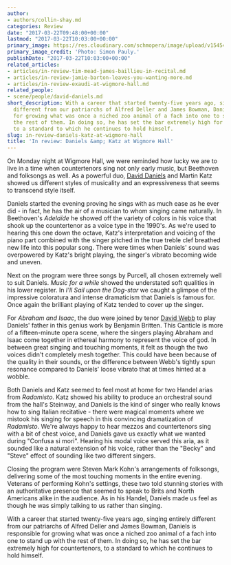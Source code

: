 ```yaml
---
author:
- authors/collin-shay.md
categories: Review
date: "2017-03-22T09:48:00+00:00"
lastmod: "2017-03-22T10:03:00+00:00"
primary_image: https://res.cloudinary.com/schmopera/image/upload/v1545409169/media/webhook-uploads/1490176444646/2017-03-22---David_Daniels_pc_Simon_Pauly.jpg.jpg
primary_image_credit: 'Photo: Simon Pauly.'
publishDate: "2017-03-22T10:03:00+00:00"
related_articles:
- articles/in-review-tim-mead-james-baillieu-in-recital.md
- articles/in-review-jamie-barton-leaves-you-wanting-more.md
- articles/in-review-exaudi-at-wigmore-hall.md
related_people:
- scene/people/david-daniels.md
short_description: With a career that started twenty-five years ago, singing entirely
  different from our patriarchs of Alfred Deller and James Bowman, Daniels is responsible
  for growing what was once a niched zoo animal of a fach into one to stand up with
  the rest of them. In doing so, he has set the bar extremely high for countertenors,
  to a standard to which he continues to hold himself.
slug: in-review-daniels-katz-at-wigmore-hall
title: 'In review: Daniels &amp; Katz at Wigmore Hall'
---
```


On Monday night at Wigmore Hall, we were reminded how lucky we are to live in a time when countertenors sing not only early music, but Beethoven and folksongs as well. As a powerful duo, [David Daniels](/scene/people/david-daniels/) and Martin Katz showed us different styles of musicality and an expressiveness that seems to transcend style itself.

Daniels started the evening proving he sings with as much ease as he ever did - in fact, he has the air of a musician to whom singing came naturally. In Beethoven's *Adelaïde* he showed off the variety of colors in his voice that shook up the countertenor as a voice type in the 1990's. As we're used to hearing this one down the octave, Katz's interpretation and voicing of the piano part combined with the singer pitched in the true treble clef breathed new life into this popular song. There were times when Daniels' sound was overpowered by Katz's bright playing, the singer's vibrato becoming wide and uneven.

Next on the program were three songs by Purcell, all chosen extremely well to suit Daniels. *Music for a while* showed the understated soft qualities in his lower register. In *I'll Sail upon the Dog-star* we caught a glimpse of the impressive coloratura and intense dramaticism that Daniels is famous for. Once again the brilliant playing of Katz tended to cover up the singer.

For *Abraham and Isaac*, the duo were joined by tenor [David Webb](/scene/people/david-webb/) to play Daniels' father in this genius work by Benjamin Britten. This Canticle is more of a fifteen-minute opera scene, where the singers playing Abraham and Isaac come together in ethereal harmony to represent the voice of god. In between great singing and touching moments, it felt as though the two voices didn't completely mesh together. This could have been because of the quality in their sounds, or the difference between Webb's tightly spun resonance compared to Daniels' loose vibrato that at times hinted at a wobble. 

Both Daniels and Katz seemed to feel most at home for two Handel arias from *Radamisto*. Katz showed his ability to produce an orchestral sound from the hall's Steinway, and Daniels is the kind of singer who really knows how to sing Italian recitative - there were magical moments where we mistook his singing for speech in this convincing dramatization of *Radamisto*. We're always happy to hear mezzos and countertenors sing with a bit of chest voice, and Daniels gave us exactly what we wanted during "Confusa si mori". Hearing his modal voice served this aria, as it sounded like a natural extension of his voice, rather than the "Becky" and "Steve" effect of sounding like two different singers.

Closing the program were Steven Mark Kohn's arrangements of folksongs, delivering some of the most touching moments in the entire evening. Veterans of performing Kohn's settings, these two told stunning stories with an authoritative presence that seemed to speak to Brits and North Americans alike in the audience. As in his Handel, Daniels made us feel as though he was simply talking to us rather than singing.

With a career that started twenty-five years ago, singing entirely different from our patriarchs of Alfred Deller and James Bowman, Daniels is responsible for growing what was once a niched zoo animal of a fach into one to stand up with the rest of them. In doing so, he has set the bar extremely high for countertenors, to a standard to which he continues to hold himself.
